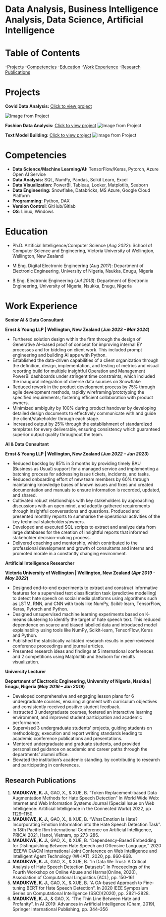# Data Analysis, Business Intelligence Analysis, Data Science, Artificial Intelligence

# Table of Contents
-[Projects](#projects)
-[Competencies](#competencies)
-[Education](#education)
-[Work Experience](#work-experience)
-[Research Publications](#research-publications)

# Projects
**Covid Data Analysis:** [Click to view project](https://github.com/Kosisochi/)

![Image from Project](/assets/img/eeg_band_discovery.jpeg)

**Fashion Data Analysis:** [Click to view project](https://github.com/Kosisochi/)
![Image from Project](/assets/img/eeg_band_discovery.jpeg)


**Text Model Building:** [Click to view project](https://github.com/Kosisochi/)
![Image from Project](/assets/img/eeg_band_discovery.jpeg)



# Competencies
- **Data Science/Machine Learning/AI:** TensorFlow/Keras, Pytorch, Azure Open AI Service
- **Data Analysis:** SQL, NumPy, Pandas, Scikit Learn, Excel
- **Data Visualization:** PowerBI, Tableau, Looker, Matplotlib, Seaborn
- **Data Engineering:** Snowflake, Databricks, MS Azure, Google Cloud Platform
- **Programming:** Python, DAX
- **Version Control**: GitHub/Gitlab
- **OS**: Linux, Windows


# Education
- Ph.D. Artificial Intelligence/Computer Science (_Aug 2022_): School of Computer Science and Engineering, Victoria University of Wellington, Wellington, New Zealand

- M.Eng. Digital Electronic Engineering (_Aug 2017_): Department of Electronic Engineering, University of Nigeria, Nsukka, Enugu, Nigeria

- B.Eng. Electronic Engineering (_Jul 2013_): Department of Electronic Engineering, University of Nigeria, Nsukka, Enugu, Nigeria 


# Work Experience
**Senior AI & Data Consultant**

**Ernst & Young LLP | Wellington, New Zealand	(_Jun 2023 – Mar 2024_)**
- 	Furthered solution design within the firm through the design of Generative AI–based proof of concept for improving internal EY processes and for bidding on client work. This included prompt engineering and building AI apps with Python.
- 	Established the data-driven capabilities of a client organization through the definition, design, implementation, and testing of metrics and visual reporting build for multiple insightful Operation and Management PowerBI dashboards under stringent time constraints; which included the inaugural integration of diverse data sources on Snowflake
- 	Reduced rework in the product development process by 75% through agile development methods, rapidly wireframing/prototyping the specified requirements; fostering efficient collaboration with product owners.
- 	Minimized ambiguity by 100% during product handover by developing detailed design documents to effectively communicate with and guide the client/stakeholder through each stage.
- 	Increased output by 25% through the establishment of standardized templates for every deliverable, ensuring consistency which guaranteed superior output quality throughout the team.



**AI & Data Consultant**

**Ernst & Young LLP | Wellington, New Zealand	(_Jun 2022 – Jun 2023_)**
- 	Reduced backlog by 85% in 3 months by providing timely BAU (Business as Usual) support for a managed service and implementing a batching process for addressing issue tickets, incidents, and tasks.
- 	Reduced onboarding effort of new team members by 60% through maintaining knowledge bases of known issues and fixes and created documentation and manuals to ensure information is recorded, updated, and shared.
- 	Cultivated robust relationships with key stakeholders by approaching discussions with an open mind, and adeptly gathered requirements through insightful conversations and questions. Produced and presented monthly reports to summarise the operational activities of the key technical stakeholders/owners. 
- 	Developed and executed SQL scripts to extract and analyze data from large databases for the creation of insightful reports that informed stakeholder decision-making process.
- 	Delivered coaching and mentorship, which contributed to the professional development and growth of consultants and interns and promoted morale in a constantly changing environment.



**Artificial Intelligence Researcher** 

**Victoria University of Wellington | Wellington, New Zealand (_Apr 2019 - May 2022_)**
- 	Designed end-to-end experiments to extract and construct informative features for a supervised text classification task (predictive modelling) to detect hate speech on social media platforms using algorithms such as LSTM, RNN, and CNN with tools like NumPy, Scikit-learn, TensorFlow, Keras, Pytorch and Python.
- 	Designed unsupervised machine learning experiments based on K-means clustering to identify the target of hate speech text. This reduced dependence on scarce and biased labelled data and introduced model explainability using tools like NumPy, Scikit-learn, TensorFlow, Keras and Python.
- 	Published the statistically validated research results in peer-reviewed conference proceedings and journal articles.
- 	Presented research ideas and findings at 5 international conferences and 2 competitions using Matplotlib and Seaborn for results visualization.



**University Lecturer**

**Department of Electronic Engineering, University of Nigeria, Nsukka | Enugu, Nigeria	(_May 2016 – Jan 2019_)**
- 	Developed comprehensive and engaging lesson plans for 6 undergraduate courses, ensuring alignment with curriculum objectives and consistently received positive student feedback.
- 	Instructed 3 undergraduate courses, fostered an interactive learning environment, and improved student participation and academic performance.
- 	Supervised 3 undergraduate students' projects, guiding students on methodology, execution and report writing standards leading to academic conference publications and presentations.
- 	Mentored undergraduate and graduate students, and provided personalized guidance on academic and career paths through the departments' alumni office.
- 	Elevated the institution’s academic standing. by contributing to research and participating in conferences.



## Research Publications
1. **MADUKWE, K. J.**, GAO, X., & XUE, B. “Token Replacement-based
Data Augmentation Methods for Hate Speech Detection” In World
Wide Web: Internet and Web Information Systems Journal (Special
Issue on Web Intelligence: Artificial Intelligence in the Connected
World) 2022, pp 1129–1150.
2. **MADUKWE, K. J.**, GAO, X., & XUE, B. “What Emotion Is Hate?
Incorporating Emotion Information into the Hate Speech Detection
Task”. In 18th Pacific Rim International Conference on Artificial
Intelligence, PRICAI 2021, Hanoi, Vietnam, pp 273–286.
3. **MADUKWE, K. J.**, GAO, X., & XUE, B. “Dependency-Based
Embedding for Distinguishing Between Hate Speech and Offensive
Language,” 2020 IEEE/WIC/ACM International Joint Conference
on Web Intelligence and Intelligent Agent Technology (WI-IAT),
2020, pp. 860-868.
4. **MADUKWE, K. J.**, GAO, X., & XUE, B. “In Data We Trust: A Critical
Analysis of Hate Speech Detection Datasets”. In Proceedings of
the Fourth Workshop on Online Abuse and Harms(Online, 2020),
Association of Computational Linguistics (ACL), pp. 150–161
5. **MADUKWE, K. J.**, GAO, X., & XUE, B. “A GA-based Approach
to Fine-tuning BERT for Hate Speech Detection”. In 2020 IEEE
Symposium Series on Computational Intelligence (SSCI)(2020), pp.
2821–2828.
6. **MADUKWE, K. J.**, & GAO, X. “The Thin Line Between Hate and
Profanity”. In AI 2019: Advances in Artificial Intelligence (Cham,
2019), Springer International Publishing, pp. 344–356
